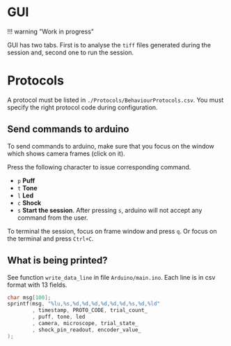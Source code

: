 # GUI

!!! warning "Work in progress"

GUI has two tabs. First is to analyse the `tiff` files generated during the
session and, second one to run the session.

# Protocols

A protocol must be listed in `./Protocols/BehaviourProtocols.csv`. You must
specify the right protocol code during configuration. 

## Send commands to arduino

To send commands to arduino, make sure that you focus on the window which shows
camera frames (click on it). 

Press the following character to issue corresponding command.

- `p` __Puff__ 
- `t` __Tone__
- `l` __Led__ 
- `c` __Shock__ 
- `s` __Start the session__. After pressing `s`, arduino will not accept any
  command from the user. 

To terminal the session, focus on frame window and press `q`. Or focus on the
terminal and press `Ctrl+C`. 

## What is being printed?

See function `write_data_line` in file `Arduino/main.ino`. Each line is in csv
format with 13 fields. 

```c
char msg[100];
sprintf(msg, "%lu,%s,%d,%d,%d,%d,%d,%d,%s,%d,%ld"
        , timestamp, PROTO_CODE, trial_count_
        , puff, tone, led
        , camera, microscope, trial_state_
        , shock_pin_readout, encoder_value_
);
```
